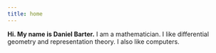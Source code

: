 ```yaml
---
title: home
---
```


**Hi. My name is Daniel Barter.** I am a mathematician. I like differential geometry and representation theory. I also like computers.
